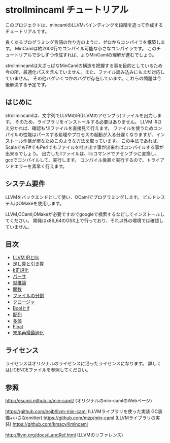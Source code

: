 # strollmincaml チュートリアル

このプロジェクトは、mincamlのLLVMバインディングを段階を追って作成するチュートリアルです。

良くあるプログラミング言語の作り方のように、ゼロからコンパイラを構築します。
MinCamlは約2000行でコンパイル可能な小さなコンパイラです。
このチュートリアルで少しずつ作成すれば、よりMinCamlの理解が進むでしょう。

strollmincamlは大ざっぱなMinCamlの構造を把握する事を目的としているため
今の所、最適化パスを含んでいません。また、ファイル読み込みにもまだ対応していません。
その他バグいくつかのバグが存在しています。これらの問題は今後解決する予定です。

## はじめに

strollmincamlは、文字列でLLVMのIR(LLVMのアセンブラ)ファイルを出力します。
そのため、ライブラリをインストールする必要はありません。
LLVM IRさえ分かれば、確認も*.llファイルを直接見て行えます。
ファイルを使うためコンパイルの性能はパースする処理やプロセスの起動が入る分遅くなりますが、インストール作業が楽なためこのような方法を取っています。
この手法であれば、ScalaでもF#でもPerlでもファイルを吐き出す事が出来ればコンパイルする事が出来るでしょう。
出力したllファイルは、llcコマンドでアセンブラに変換し、gccでコンパイルして、実行します。
コンパイル後直ぐ実行するので、トライアンドエラーを素早く行えます。

## システム要件

LLVMをバックエンドとして使い、OCamlでプログラミングします。
ビルドシステムはOMakeを使用します。

LLVM,OCaml,OMakeが必要ですのでgoogleで検索するなどしてインストールしてください。
開発はx86_64のOSX上で行っており、それ以外の環境では確認していません。

## 目次

- [LLVM IRとllc](a01/readme.md)
- [足し算と引き算](l01/readme.md)
- [k正規化](l02/readme.md)
- [パーサ](l03/readme.md)
- [型推論](l04/readme.md)
- [関数](l05/readme.md)
- [ファイルの分割](l06/readme.md)
- [クロージャ](l07/readme.md)
- [BoolとIf](l08/readme.md)
- [配列](l09/readme.md)
- [多値](l10/readme.md)
- [Float](l11/readme.md)
- [末尾再帰最適化](l12/readme.md)

## ライセンス

ライセンスはオリジナルのライセンスに沿ったライセンスになります。
詳しくはLICENCEファイルを参照してください。

## 参照

http://esumii.github.io/min-caml/ (オリジナルのmin-camlのWebページ)

https://github.com/nojb/llvm-min-caml (LLVMライブラリを使った実装 GC装備+小さなemitter)
https://github.com/mzp/min-caml (LLVMライブラリの実装)
https://github.com/kmacy/llmincaml

http://llvm.org/docs/LangRef.html (LLVMのリファレンス)
